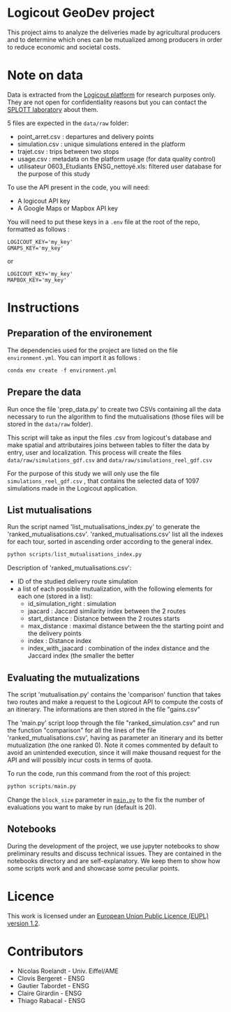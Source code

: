 # Logicout GeoDev project

This project aims to analyze the deliveries made by agricultural producers 
and to determine which ones can be mutualized among producers in order to 
reduce economic and societal costs.

# Note on data

Data is extracted from the [Logicout platform](https://www.logicout.fr/couts/) for research purposes only. 
They are not open for confidentiality reasons but you can contact the [SPLOTT laboratory](https://splott.univ-gustave-eiffel.fr/contacter-le-labo) about them.

5 files are expected in the `data/raw` folder:

- point_arret.csv : departures and delivery points
- simulation.csv : unique simulations entered in the platform
- trajet.csv : trips between two stops
- usage.csv : metadata on the platform usage (for data quality control)
- utilisateur 0603_Etudiants ENSG_nettoyé.xls: filtered user database for the purpose of this study

To use the API present in the code, you will need:

- A logicout API key
- A Google Maps or Mapbox API key

You will need to put these keys in a `.env` file at the root of the repo, formatted as follows :

``` env
LOGICOUT_KEY='my_key'
GMAPS_KEY='my_key'
```
or
``` env
LOGICOUT_KEY='my_key'
MAPBOX_KEY='my_key'
```

# Instructions
## Preparation of the environement
The dependencies used for the project are listed on the file `environment.yml`. 
You can import it as follows :
``` python
conda env create -f environment.yml
```
## Prepare the data
Run once the file 'prep_data.py' to create two CSVs containing all the data necessary to run the algorithm to find the mutualisations (those files will be stored in the  `data/raw` folder).

This script will take as input the files .csv from logicout's database and make spatial and attributaires joins between tables to filter the data by entry, user and localization. 
This process will create the files `data/raw/simulations_gdf.csv` and `data/raw/simulations_reel_gdf.csv`

For the purpose of this study we will only use the file `simulations_reel_gdf.csv` , that contains the selected data of 1097 simulations made in the Logicout application.

## List mutualisations

Run the script named 'list_mutualisations_index.py' to generate the 'ranked_mutualisations.csv'. 
'ranked_mutualisations.csv' list all the indexes for each tour, sorted in ascending order according to the general index.


```python
python scripts/list_mutualisations_index.py
```

Description of 'ranked_mutualisations.csv':
- ID of the studied delivery route simulation
- a list of each possible mutualization, with the following elements for each one (stored in a list): 
  - id_simulation_right : simulation 
  - jaacard : Jaccard similarity index between the 2 routes
  - start_distance : Distance between the 2 routes starts
  - max_distance : maximal distance between the the starting point and the delivery points
  - index : Distance index
  - index_with_jaacard : combination of the index distance and the Jaccard index (the smaller the better

## Evaluating the mutualizations

The script 'mutualisation.py' contains the 'comparison' function that takes two routes and make a request to the Logicout API to compute the costs of an itinerary.
The informations are then stored in the file "gains.csv"

The 'main.py' script loop through the file "ranked_simulation.csv" and run the function "comparison" for all the lines of the file 'ranked_mutualisations.csv', having as parameter an itinerary and its better mutualization (the one ranked 0). 
Note it comes commented by default to avoid an unintended execution, since it will make thousand request for the API and will possibly incur costs in terms of quota.


To run the code, run this command from the root of this project:

```python
python scripts/main.py 
```

Change the `block_size` parameter in [`main.py`](https://github.com/Universite-Gustave-Eiffel/geodev-logicout/blob/2d8285dd33bffa4298774c5eaeac7d1933d5f43c/scripts/main.py#L22) 
to the fix the number of evaluations you want to make by run (default is 20).

## Notebooks

During the development of the project, we use jupyter notebooks to show preliminary results and discuss technical issues. 
They are contained in the notebooks directory and are self-explanatory.
We keep them to show how some scripts work and and showcase some peculiar points.

# Licence 

This work is licensed under an 
<a rel="license" href="https://joinup.ec.europa.eu/collection/eupl/eupl-text-eupl-12">
European Union Public Licence (EUPL) version 1.2</a>.

# Contributors

- Nicolas Roelandt - Univ. Eiffel/AME
- Clovis Bergeret - ENSG
- Gautier Tabordet - ENSG
- Claire Girardin - ENSG
- Thiago Rabacal - ENSG
